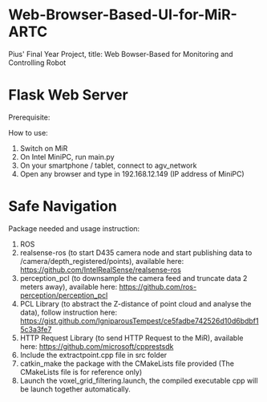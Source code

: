 # Web-Browser-Based-UI-for-MiR-ARTC
Pius' Final Year Project, title: Web Bowser-Based for Monitoring and Controlling Robot

# Flask Web Server
Prerequisite: 

How to use: 
1. Switch on MiR
2. On Intel MiniPC, run main.py
3. On your smartphone / tablet, connect to agv_network
4. Open any browser and type in 192.168.12.149 (IP address of MiniPC)

# Safe Navigation
Package needed and usage instruction:
1. ROS
2. realsense-ros (to start D435 camera node and start publishing data to /camera/depth_registered/points), available here: https://github.com/IntelRealSense/realsense-ros
3. perception_pcl (to downsample the camera feed and truncate data 2 meters away), available here: https://github.com/ros-perception/perception_pcl
4. PCL Library (to abstract the Z-distance of point cloud and analyse the data), follow instruction here: https://gist.github.com/IgniparousTempest/ce5fadbe742526d10d6bdbf15c3a3fe7
5. HTTP Request Library (to send HTTP Request to the MiR), available here: https://github.com/microsoft/cpprestsdk
6. Include the extractpoint.cpp file in src folder
7. catkin_make the package with the CMakeLists file provided (The CMakeLists file is for reference only)
8. Launch the voxel_grid_filtering.launch, the compiled executable cpp will be launch together automatically.

